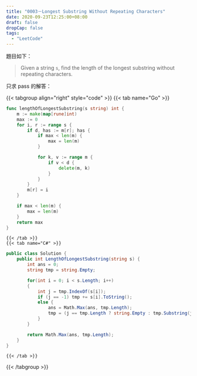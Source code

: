 ```yaml
---
title: "0003－Longest Substring Without Repeating Characters"
date: 2020-09-23T12:25:00+08:00
draft: false
dropCap: false
tags:
  - "LeetCode"
---
```


題目如下：

> Given a string `s`, find the length of the longest substring without repeating characters.

只求 pass 的解答：

{{< tabgroup align="right" style="code" >}}
    {{< tab name="Go" >}}
```go
func lengthOfLongestSubstring(s string) int {
	m := make(map[rune]int)
	max := 0
	for i, r := range s {
		if d, has := m[r]; has {
			if max < len(m) {
				max = len(m)
			}

			for k, v := range m {
				if v < d {
					delete(m, k)
				}
			}
		}
		m[r] = i
	}

	if max < len(m) {
		max = len(m)
	}
	return max
}
```
    {{< /tab >}}
    {{< tab name="C#" >}}
```csharp
public class Solution {
    public int LengthOfLongestSubstring(string s) {
        int ans = 0;
        string tmp = string.Empty;

        for(int i = 0; i < s.Length; i++)
        {
            int j = tmp.IndexOf(s[i]);
            if (j == -1) tmp += s[i].ToString();
            else {
                ans = Math.Max(ans, tmp.Length);
                tmp = (j == tmp.Length ? string.Empty : tmp.Substring(j+1)) + s[i].ToString();
            }
        }

        return Math.Max(ans, tmp.Length);
    }
}
```
    {{< /tab >}}
{{< /tabgroup >}}